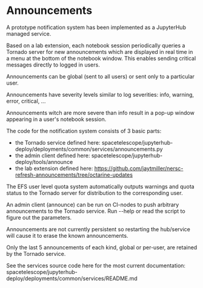 # Announcements

A prototype notification system has been implemented as a JupyterHub managed service.

Based on a lab extension,  each notebook session periodically queries a Tornado server for new announcements which are displayed in real time in a menu at the bottom of the notebook window.   This enables sending critical messages directly to logged in users.

Announcements can be global (sent to all users) or sent only to a particular user.

Announcements have severity levels similar to log severities:  info, warning, error, critical, ...

Announcements witch are more severe than info result in a pop-up window appearing in a user's notebook session.

The code for the notification system consists of 3 basic parts:

- the Tornado service defined here: spacetelescope/jupyterhub-deploy/deployments/common/services/announcements.py
- the admin client defined here: spacetelescope/jupyterhub-deploy/tools/announce
- the lab extension defined here:  https://github.com/jaytmiller/nersc-refresh-announcements/tree/octarine-updates

The EFS user level quota system automatically outputs warnings and quota status to the Tornado server for distribution to the corresponding user.

An admin client (announce) can be run on CI-nodes to push arbitrary announcements to the Tornado service.   Run --help or read the script to figure out the parameters.

Announcements are not currently persistent so restarting the hub/service will cause it to erase the known announcements.

Only the last 5 announcements of each kind,  global or per-user,  are retained by the Tornado service.

See the services source code here for the most current documentation:
   spacetelescope/jupyterhub-deploy/deployments/common/services/README.md

